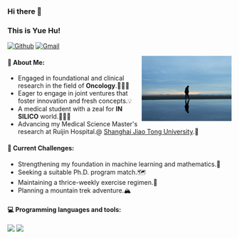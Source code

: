 ### Hi there 👋
### This is Yue Hu!
[![Github](https://img.shields.io/badge/-Github-000?style=flat&logo=Github&logoColor=white)](https://github.com/HYexployer)
[![Gmail](https://img.shields.io/badge/-Gmail-c14438?style=flat&logo=Gmail&logoColor=white)](mailto:huyuera9@gmail.com)


<img align="right" alt="img" src="https://github.com/HYexployer/HYexployer/blob/main/C68DE31C-BD9E-431D-AD4D-1C89355B1003_1_201_a.jpeg" width="40%" height="auto" />

#### 🐣 About Me:
* Engaged in foundational and clinical research in the field of **Oncology**.👨🏻‍🔬
* Eager to engage in joint ventures that foster innovation and fresh concepts.💡
* A medical student with a zeal for **IN SILICO** world.👨🏻‍💻
* Advancing my Medical Science Master's research at Ruijin Hospital.@ [Shanghai Jiao Tong University](https://en.sjtu.edu.cn/).🧬

#### :muscle: Current Challenges:
- Strengthening my foundation in machine learning and mathematics.🧮
- Seeking a suitable Ph.D. program match.🗺
- Maintaining a thrice-weekly exercise regimen.💪
- Planning a mountain trek adventure.🏔

#### :computer: Programming languages and tools: 
<p>
<code><img width="10%" src="https://www.vectorlogo.zone/logos/python/python-ar21.svg"></code>
<code><img width="8%" src="https://www.vectorlogo.zone/logos/r-project/r-project-icon.svg"></code>
</p>

<!--
**HYexployer/HYexployer** is a ✨ _special_ ✨ repository because its `README.md` (this file) appears on your GitHub profile.


- 🔭 I’m currently working on ...
- 🌱 I’m currently learning ...
- 👯 I’m looking to collaborate on ...
- 🤔 I’m looking for help with ...
- 💬 Ask me about ...
- 📫 How to reach me: ...
- 😄 Pronouns: ...
- ⚡ Fun fact: ...
-->
